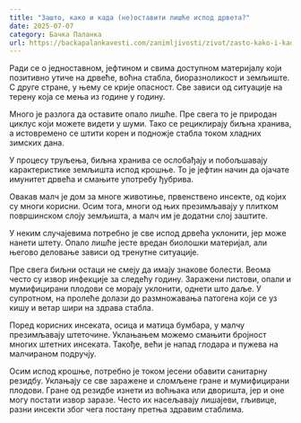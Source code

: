 ```yaml
---
title: "Зашто, како и када (не)оставити лишће испод дрвета?"
date: 2025-07-07
category: Бачка Паланка
url: https://backapalankavesti.com/zanimljivosti/zivot/zasto-kako-i-kada-neostaviti-lisce-ispod-drveta/
---
```


Ради се о једноставном, јефтином и свима доступном материјалу који позитивно утиче на дрвеће, воћна стабла, биоразноликост и земљиште. С друге стране, у њему се крије опасност. Све зависи од ситуације на терену која се мења из године у годину.

Много је разлога да оставите опало лишће. Пре свега то је природан циклус који можете видети у шуми. Тако се рециклирају биљна хранива, а истовремено се штити корен и подножје стабла током хладних зимских дана.

У процесу труљења, биљна хранива се ослобађају и побољшавају карактеристике земљишта испод крошње. То је јефтин начин да ојачате имунитет дрвећа и смањите употребу ђубрива.

Овакав малч је дом за многе животиње, првенствено инсекте, од којих су многи корисни. Осим тога, многи од њих презимљавају у плитком површинском слоју земљишта, а малч им је додатни слој заштите.

У неким случајевима потребно је све испод дрвећа уклонити, јер може нанети штету. Опало лишће јесте вредан биолошки материјал, али његово деловање зависи од тренутне ситуације.

Пре свега биљни остаци не смеју да имају знакове болести. Веома често су извор инфекције за следећу годину. Заражени листови, опали и мумифицирани плодови се морају уклонити, однети што даље. У супротном, на пролеће долази до размножавања патогена који се уз кишу и ветар шири на здрава стабла.

Поред корисних инсеката, осица и матица бумбара, у малчу презимљавају штеточине. Уклањањем можемо смањити бројност многих штетних инсеката. Такође, већи је напад глодара и пужева на малчираном подручју.

Осим испод крошње, потребно је током јесени обавити санитарну резидбу. Уклањају се све заражене и сломљене гране и мумифицирани плодови. Гране од резидбе изнети из воћњака или дворишта, јер и оне могу постати извор заразе. Често их насељавају лишајеви, гљивице, разни инсекти због чега постану претња здравим стаблима.
